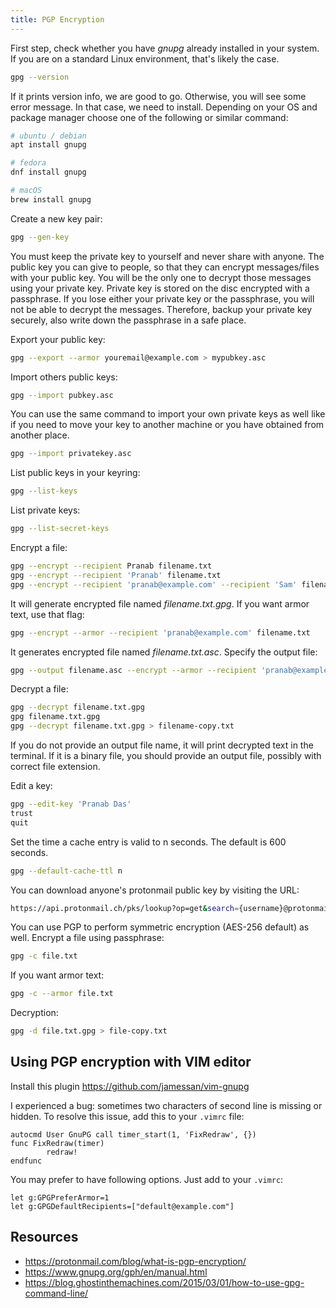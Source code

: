 ```yaml
---
title: PGP Encryption
---
```


First step, check whether you have *gnupg* already installed in your system. If
you are on a standard Linux environment, that's likely the case.
```bash
gpg --version
```

If it prints version info, we are good to go. Otherwise, you will see some error
message. In that case, we need to install. Depending on your OS and package
manager choose one of the following or similar command:
```bash
# ubuntu / debian
apt install gnupg

# fedora
dnf install gnupg

# macOS
brew install gnupg
```

Create a new key pair:
```bash
gpg --gen-key
```
You must keep the private key to yourself and never share with anyone. The
public key you can give to people, so that they can encrypt messages/files with
your public key. You will be the only one to decrypt those messages using your
private key. Private key is stored on the disc encrypted with a passphrase. If
you lose either your private key or the passphrase, you will not be able to
decrypt the messages. Therefore, backup your private key securely, also write
down the passphrase in a safe place.

Export your public key:
```bash
gpg --export --armor youremail@example.com > mypubkey.asc
```

Import others public keys:
```bash
gpg --import pubkey.asc
```

You can use the same command to import your own private keys as well like if you
need to move your key to another machine or you have obtained from another
place.
```bash
gpg --import privatekey.asc
```

List public keys in your keyring:
```bash
gpg --list-keys
```

List private keys:
```bash
gpg --list-secret-keys
```

Encrypt a file:
```bash
gpg --encrypt --recipient Pranab filename.txt
gpg --encrypt --recipient 'Pranab' filename.txt
gpg --encrypt --recipient 'pranab@example.com' --recipient 'Sam' filename.txt
```

It will generate encrypted file named *filename.txt.gpg*.
If you want armor text, use that flag:
```bash
gpg --encrypt --armor --recipient 'pranab@example.com' filename.txt
```

It generates encrypted file named *filename.txt.asc*. Specify the output file:
```bash
gpg --output filename.asc --encrypt --armor --recipient 'pranab@example.com' filename.txt
```

Decrypt a file:
```bash
gpg --decrypt filename.txt.gpg
gpg filename.txt.gpg
gpg --decrypt filename.txt.gpg > filename-copy.txt
```

If you do not provide an output file name, it will print decrypted text in the
terminal. If it is a binary file, you should provide an output file, possibly
with correct file extension.

Edit a key:
```bash
gpg --edit-key 'Pranab Das'
trust
quit
```

Set the time a cache entry is valid to n seconds. The default is 600 seconds.
```bash
gpg --default-cache-ttl n
```

You can download anyone's protonmail public key by visiting the URL:
```bash
https://api.protonmail.ch/pks/lookup?op=get&search={username}@protonmail.com
```

You can use PGP to perform symmetric encryption (AES-256 default) as well.
Encrypt a file using passphrase:
```bash
gpg -c file.txt
```

If you want armor text:
```bash
gpg -c --armor file.txt
```

Decryption:
```bash
gpg -d file.txt.gpg > file-copy.txt
```

## Using PGP encryption with VIM editor

Install this plugin <https://github.com/jamessan/vim-gnupg>

I experienced a bug: sometimes two characters of second line is missing or
hidden. To resolve this issue, add this to your `.vimrc` file:
```vim
autocmd User GnuPG call timer_start(1, 'FixRedraw', {})
func FixRedraw(timer)
        redraw!
endfunc
```

You may prefer to have following options. Just add to your `.vimrc`:
```vim
let g:GPGPreferArmor=1
let g:GPGDefaultRecipients=["default@example.com"]
```

## Resources

- <https://protonmail.com/blog/what-is-pgp-encryption/>
- <https://www.gnupg.org/gph/en/manual.html>
- <https://blog.ghostinthemachines.com/2015/03/01/how-to-use-gpg-command-line/>
